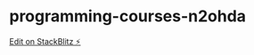 # programming-courses-n2ohda

[Edit on StackBlitz ⚡️](https://stackblitz.com/edit/programming-courses-n2ohda)